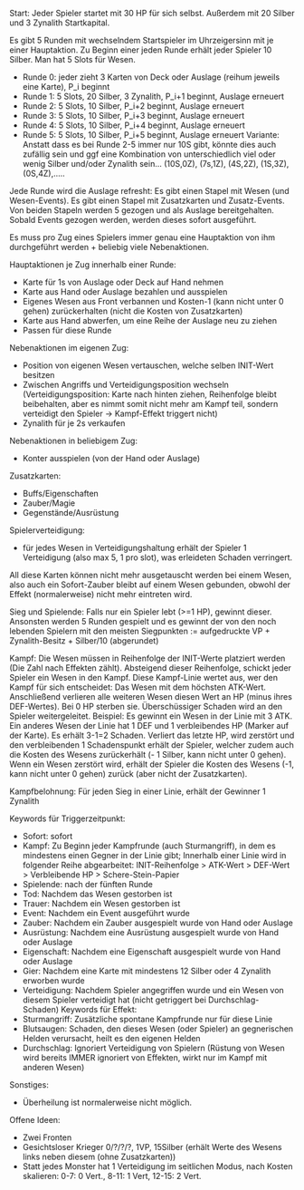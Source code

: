 Start: Jeder Spieler startet mit 30 HP für sich selbst.
Außerdem mit 20 Silber und 3 Zynalith Startkapital.


Es gibt 5 Runden mit wechselndem Startspieler im Uhrzeigersinn mit je einer Hauptaktion. Zu Beginn einer jeden Runde erhält jeder Spieler 10 Silber.
Man hat 5 Slots für Wesen.
- Runde 0: jeder zieht 3 Karten von Deck oder Auslage (reihum jeweils eine Karte), P_i beginnt
- Runde 1: 5 Slots, 20 Silber, 3 Zynalith, P_i+1 beginnt, Auslage erneuert
- Runde 2: 5 Slots, 10 Silber, P_i+2 beginnt, Auslage erneuert
- Runde 3: 5 Slots, 10 Silber, P_i+3 beginnt, Auslage erneuert
- Runde 4: 5 Slots, 10 Silber, P_i+4 beginnt, Auslage erneuert
- Runde 5: 5 Slots, 10 Silber, P_i+5 beginnt, Auslage erneuert
Variante: Anstatt dass es bei Runde 2-5 immer nur 10S gibt, könnte dies auch zufällig sein und ggf eine Kombination von unterschiedlich viel oder wenig Silber und/oder Zynalith sein... (10S,0Z), (7s,1Z), (4S,2Z), (1S,3Z), (0S,4Z),.....

Jede Runde wird die Auslage refresht:
Es gibt einen Stapel mit Wesen (und Wesen-Events).
Es gibt einen Stapel mit Zusatzkarten und Zusatz-Events.
Von beiden Stapeln werden 5 gezogen und als Auslage bereitgehalten.
Sobald Events gezogen werden, werden dieses sofort ausgeführt.

Es muss pro Zug eines Spielers immer genau eine Hauptaktion von ihm durchgeführt werden + beliebig viele Nebenaktionen.

Hauptaktionen je Zug innerhalb einer Runde:
- Karte für 1s von Auslage oder Deck auf Hand nehmen
- Karte aus Hand oder Auslage bezahlen und ausspielen
- Eigenes Wesen aus Front verbannen und Kosten-1 (kann nicht unter 0 gehen) zurückerhalten (nicht die Kosten von Zusatzkarten)
- Karte aus Hand abwerfen, um eine Reihe der Auslage neu zu ziehen
- Passen für diese Runde

Nebenaktionen im eigenen Zug:
- Position von eigenen Wesen vertauschen, welche selben INIT-Wert besitzen
- Zwischen Angriffs und Verteidigungsposition wechseln (Verteidigungsposition: Karte nach hinten ziehen, Reihenfolge bleibt beibehalten, aber es nimmt somit nicht mehr am Kampf teil, sondern verteidigt den Spieler -> Kampf-Effekt triggert nicht)
- Zynalith für je 2s verkaufen

Nebenaktionen in beliebigem Zug:
- Konter ausspielen (von der Hand oder Auslage)


Zusatzkarten:
- Buffs/Eigenschaften
- Zauber/Magie
- Gegenstände/Ausrüstung


Spielerverteidigung:
- für jedes Wesen in Verteidigungshaltung erhält der Spieler 1 Verteidigung (also max 5, 1 pro slot), was erleideten Schaden verringert.

All diese Karten können nicht mehr ausgetauscht werden bei einem Wesen, also auch ein Sofort-Zauber bleibt auf einem Wesen gebunden, obwohl der Effekt (normalerweise) nicht mehr eintreten wird.


Sieg und Spielende:
Falls nur ein Spieler lebt (>=1 HP), gewinnt dieser.
Ansonsten werden 5 Runden gespielt und es gewinnt der von den noch lebenden Spielern mit den meisten Siegpunkten := aufgedruckte VP + Zynalith-Besitz + Silber/10 (abgerundet)


Kampf:
Die Wesen müssen in Reihenfolge der INIT-Werte platziert werden (Die Zahl nach Effekten zählt).
Absteigend dieser Reihenfolge, schickt jeder Spieler ein Wesen in den Kampf. Diese Kampf-Linie wertet aus, wer den Kampf für sich entscheidet: Das Wesen mit dem höchsten ATK-Wert. Anschließend verlieren alle weiteren Wesen diesen Wert an HP (minus ihres DEF-Wertes). Bei 0 HP sterben sie. Überschüssiger Schaden wird an den Spieler weitergeleitet.
Beispiel: Es gewinnt ein Wesen in der Linie mit 3 ATK. Ein anderes Wesen der Linie hat 1 DEF und 1 verbleibendes HP (Marker auf der Karte). Es erhält 3-1=2 Schaden. Verliert das letzte HP, wird zerstört und den verbleibenden 1 Schadenspunkt erhält der Spieler, welcher zudem auch die Kosten des Wesens zurückerhält (- 1 Silber, kann nicht unter 0 gehen).
Wenn ein Wesen zerstört wird, erhält der Spieler die Kosten des Wesens (-1, kann nicht unter 0 gehen) zurück (aber nicht der Zusatzkarten).

Kampfbelohnung:
Für jeden Sieg in einer Linie, erhält der Gewinner 1 Zynalith

Keywords für Triggerzeitpunkt:
- Sofort: sofort
- Kampf: Zu Beginn jeder Kampfrunde (auch Sturmangriff), in dem es mindestens einen Gegner in der Linie gibt; Innerhalb einer Linie wird in folgender Reihe abgearbeitet: INIT-Reihenfolge > ATK-Wert > DEF-Wert > Verbleibende HP > Schere-Stein-Papier
- Spielende: nach der fünften Runde
- Tod: Nachdem das Wesen gestorben ist
- Trauer: Nachdem ein Wesen gestorben ist
- Event: Nachdem ein Event ausgeführt wurde
- Zauber: Nachdem ein Zauber ausgespielt wurde von Hand oder Auslage
- Ausrüstung: Nachdem eine Ausrüstung ausgespielt wurde von Hand oder Auslage
- Eigenschaft: Nachdem eine Eigenschaft ausgespielt wurde von Hand oder Auslage
- Gier: Nachdem eine Karte mit mindestens 12 Silber oder 4 Zynalith erworben wurde
- Verteidigung: Nachdem Spieler angegriffen wurde und ein Wesen von diesem Spieler verteidigt hat (nicht getriggert bei Durchschlag-Schaden)
Keywords für Effekt:
- Sturmangriff: Zusätzliche spontane Kampfrunde nur für diese Linie
- Blutsaugen: Schaden, den dieses Wesen (oder Spieler) an gegnerischen Helden verursacht, heilt es den eigenen Helden
- Durchschlag: Ignoriert Verteidigung von Spielern (Rüstung von Wesen wird bereits IMMER ignoriert von Effekten, wirkt nur im Kampf mit anderen Wesen)


Sonstiges:
- Überheilung ist normalerweise nicht möglich.

Offene Ideen:
- Zwei Fronten
- Gesichtsloser Krieger 0/?/?/?, 1VP, 15Silber (erhält Werte des Wesens links neben diesem (ohne Zusatzkarten))
- Statt jedes Monster hat 1 Verteidigung im seitlichen Modus, nach Kosten skalieren: 0-7: 0 Vert., 8-11: 1 Vert, 12-15: 2 Vert.
